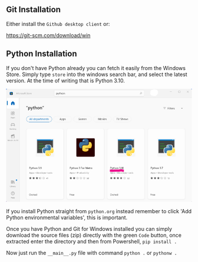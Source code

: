 ## Git Installation
Either install the `Github desktop client` or:

https://git-scm.com/download/win

## Python Installation
If you don't have Python already you can fetch it easily from the Windows Store. Simply type `store` into the windows search bar, and select the latest version. At the time of writing that is Python 3.10.

![Image of Python in Windows Store](wspython310.png)

If you install Python straight from `python.org` instead remember to click 'Add Python environmental variables', this is important.

Once you have Python and Git for Windows installed you can simply download the source files (zip) directly with the green `Code` button, once extracted enter the directory and then from Powershell, `pip install .`

Now just run the `__main__.py` file with command `python .` or `pythonw .`
